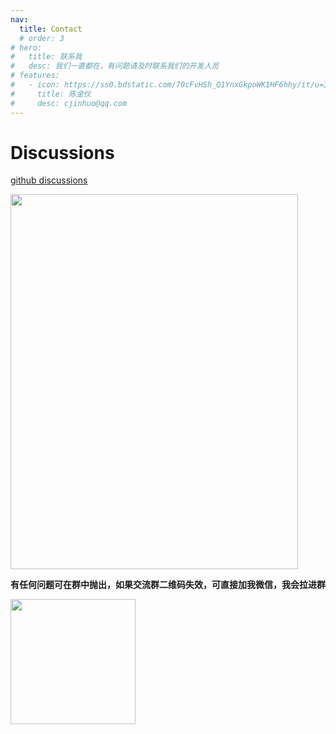 ```yaml
---
nav:
  title: Contact
  # order: 3
# hero:
#   title: 联系我
#   desc: 我们一直都在，有问题请及时联系我们的开发人员
# features:
#   - icon: https://ss0.bdstatic.com/70cFvHSh_Q1YnxGkpoWK1HF6hhy/it/u=3100469545,1592579793&fm=26&gp=0.jpg
#     title: 陈金伙
#     desc: cjinhuo@qq.com
---
```


# Discussions

[github discussions](https://github.com/mitojs/mitojs/discussions)

<img src="https://files.catbox.moe/qvlloj.jpg" width="460" height="600">


**有任何问题可在群中抛出，如果交流群二维码失效，可直接加我微信，我会拉进群**

<img src="https://files.catbox.moe/j8wnqz.jpg" width="200" height="200"></img>
